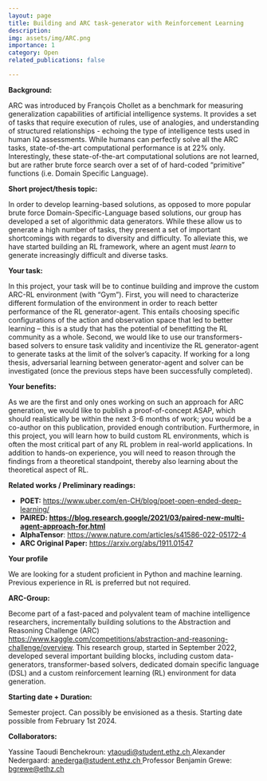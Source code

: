 ```yaml
---
layout: page
title: Building and ARC task-generator with Reinforcement Learning
description: 
img: assets/img/ARC.png
importance: 1
category: Open
related_publications: false

---
```


**Background:**

ARC was introduced by François Chollet as a benchmark for measuring generalization capabilities of artificial intelligence systems. It provides a set of tasks that require execution of rules, use of analogies, and understanding of structured relationships - echoing the type of intelligence tests used in human IQ assessments. While humans can perfectly solve all the ARC tasks, state-of-the-art computational performance is at 22% only. Interestingly, these state-of-the-art computational solutions are not learned, but are rather brute force search over a set of of hard-coded “primitive” functions (i.e. Domain Specific Language).

**Short project/thesis topic:**

In order to develop learning-based solutions, as opposed to more popular brute force Domain-Specific-Language based solutions, our group has developed a set of algorithmic data generators. While these allow us to generate a high number of tasks, they present a set of important shortcomings with regards to diversity and difficulty. To alleviate this, we have started building an RL framework, where an agent must *learn* to generate increasingly difficult and diverse tasks.

**Your task:**

In this project, your task will be to continue building and improve the custom ARC-RL environment (with “Gym”). First, you will need to characterize different formulation of the environment in order to reach better performance of the RL generator-agent. This entails choosing specific configurations of the action and observation space that led to better learning – this is a study that has the potential of benefitting the RL community as a whole. Second, we would like to use our transformers-based solvers to ensure task validity and incentivize the RL generator-agent to generate tasks at the limit of the solver’s capacity. If working for a long thesis, adversarial learning between generator-agent and solver can be investigated (once the previous steps have been successfully completed).

**Your benefits:**

As we are the first and only ones working on such an approach for ARC generation, we would like to publish a proof-of-concept ASAP, which should realistically be within the next 3-6 months of work; you would be a co-author on this publication, provided enough contribution. Furthermore, in this project, you will learn how to build custom RL environments, which is often the most critical part of any RL problem in real-world applications. In addition to hands-on experience, you will need to reason through the findings from a theoretical standpoint, thereby also learning about the theoretical aspect of RL.

**Related works / Preliminary readings:**

- **POET:** https://www.uber.com/en-CH/blog/poet-open-ended-deep-learning/
- **PAIRED: <https://blog.research.google/2021/03/paired-new-multi-agent-approach-for.html>**
- **AlphaTensor**: <https://www.nature.com/articles/s41586-022-05172-4>
- **ARC Original Paper:** <https://arxiv.org/abs/1911.01547>

**Your profile**

We are looking for a student proficient in Python and machine learning. Previous experience in RL is preferred but not required.

**ARC-Group:**

Become part of a fast-paced and polyvalent team of machine intelligence researchers, incrementally building solutions to the Abstraction and Reasoning Challenge (ARC) <https://www.kaggle.com/competitions/abstraction-and-reasoning-challenge/overview>. This research group, started in September 2022, developed several important building blocks, including custom data-generators, transformer-based solvers, dedicated domain specific language (DSL) and a custom reinforcement learning (RL) environment for data generation.

**Starting date + Duration:**

Semester project. Can possibly be envisioned as a thesis. Starting date possible from February 1st 2024.

**Collaborators:**

Yassine Taoudi Benchekroun: [ytaoudi@student.ethz.ch ](mailto:ytaoudi@student.ethz.ch)Alexander Nedergaard: [anederga@student.ethz.ch ](mailto:anederga@student.ethz.ch)Professor Benjamin Grewe: <bgrewe@ethz.ch>

